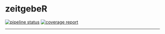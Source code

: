 
# zeitgebeR

[![pipeline status](https://gitlab.com/fascinatingfingers/zeitgeber/badges/master/pipeline.svg)](https://gitlab.com/fascinatingfingers/zeitgeber/pipelines)
[![coverage report](https://gitlab.com/fascinatingfingers/zeitgeber/badges/master/coverage.svg)](https://gitlab.com/fascinatingfingers/zeitgeber/commits/master)

---
